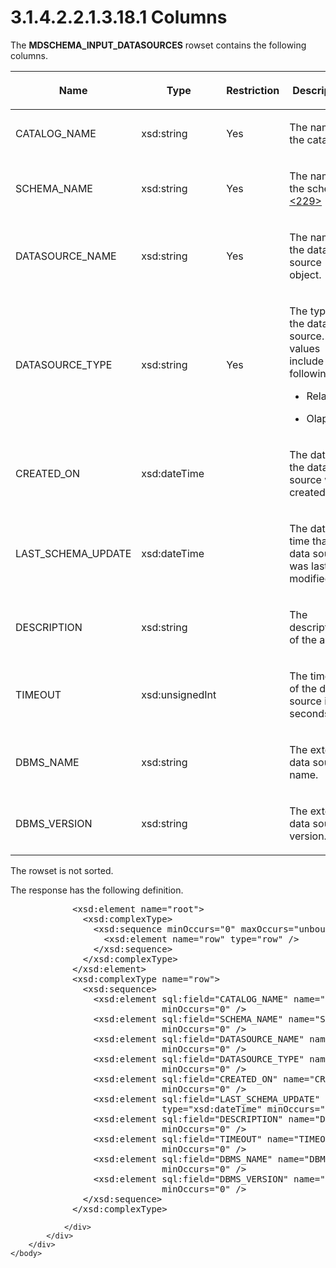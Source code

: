 <html dir="LTR" xmlns:mshelp="http://msdn.microsoft.com/mshelp" xmlns:ddue="http://ddue.schemas.microsoft.com/authoring/2003/5" xmlns:xlink="http://www.w3.org/1999/xlink" xmlns:tool="http://www.microsoft.com/tooltip">
    <head>
        <meta http-equiv="Content-Type" content="text/html; CHARSET=utf-8"></meta>
        <meta name="save" content="history"></meta>
        <title>3.1.4.2.2.1.3.18.1 Columns</title>
        <xml>
            <mshelp:toctitle title="3.1.4.2.2.1.3.18.1 Columns"></mshelp:toctitle>
            <mshelp:rltitle title="[MS-SSAS]: Columns"></mshelp:rltitle>
            <mshelp:keyword index="A" term="cb652c43-371f-40fe-9d1f-a22fb072f024"></mshelp:keyword>
            <mshelp:attr name="DCSext.ContentType" value="open specification"></mshelp:attr>
            <mshelp:attr name="AssetID" value="cb652c43-371f-40fe-9d1f-a22fb072f024"></mshelp:attr>
            <mshelp:attr name="TopicType" value="kbRef"></mshelp:attr>
            <mshelp:attr name="DCSext.Title" value="[MS-SSAS]: Columns" />
        </xml>
    </head>
    <body>
        <div id="header">
            <h1 class="heading">3.1.4.2.2.1.3.18.1 Columns</h1>
        </div>
        <div id="mainSection">
            <div id="mainBody">
                <div id="allHistory" class="saveHistory"></div>
                <div id="sectionSection0" class="section" name="collapseableSection">
                    

<p>The <b>MDSCHEMA_INPUT_DATASOURCES</b> rowset contains the
following columns.</p>

<table>
 <thead>
  <tr>
   <th>
   <p>Name</p>
   </th>
   <th>
   <p>Type</p>
   </th>
   <th>
   <p>Restriction</p>
   </th>
   <th>
   <p>Description</p>
   </th>
  </tr>
 </thead>
 <tr>
  <td>
  <p>CATALOG_NAME</p>
  </td>
  <td>
  <p>xsd:string</p>
  </td>
  <td>
  <p>Yes</p>
  </td>
  <td>
  <p>The name of the catalog.</p>
  </td>
 </tr>
 <tr>
  <td>
  <p>SCHEMA_NAME</p>
  </td>
  <td>
  <p>xsd:string</p>
  </td>
  <td>
  <p>Yes</p>
  </td>
  <td>
  <p>The name of the schema.<a id="Appendix_A_Target_229"></a><a href="b9ac4859-2662-44ca-b131-9addd8b953dc.md#Appendix_A_229" aria-label="Product behavior note 229">&lt;229&gt;</a></p>
  </td>
 </tr>
 <tr>
  <td>
  <p>DATASOURCE_NAME</p>
  </td>
  <td>
  <p>xsd:string</p>
  </td>
  <td>
  <p>Yes</p>
  </td>
  <td>
  <p>The name of the data source object.</p>
  </td>
 </tr>
 <tr>
  <td>
  <p>DATASOURCE_TYPE</p>
  </td>
  <td>
  <p>xsd:string</p>
  </td>
  <td>
  <p>Yes</p>
  </td>
  <td>
  <p>The type of the data source. Valid values include the
  following:</p>
  <ul><li><p><span><span>  
  </span></span><span>Relational</span></p>
  </li><li><p><span><span>  
  </span></span><span>Olap</span></p>
  </li></ul></td>
 </tr>
 <tr>
  <td>
  <p>CREATED_ON</p>
  </td>
  <td>
  <p>xsd:dateTime</p>
  </td>
  <td>
  <p> </p>
  </td>
  <td>
  <p>The date that the data source was created.</p>
  </td>
 </tr>
 <tr>
  <td>
  <p>LAST_SCHEMA_UPDATE</p>
  </td>
  <td>
  <p>xsd:dateTime</p>
  </td>
  <td>
  <p> </p>
  </td>
  <td>
  <p>The date and time that the data source was last
  modified.</p>
  </td>
 </tr>
 <tr>
  <td>
  <p>DESCRIPTION</p>
  </td>
  <td>
  <p>xsd:string</p>
  </td>
  <td>
  <p> </p>
  </td>
  <td>
  <p>The description of the action.</p>
  </td>
 </tr>
 <tr>
  <td>
  <p>TIMEOUT</p>
  </td>
  <td>
  <p>xsd:unsignedInt</p>
  </td>
  <td>
  <p> </p>
  </td>
  <td>
  <p>The timeout of the data source in seconds.</p>
  </td>
 </tr>
 <tr>
  <td>
  <p>DBMS_NAME</p>
  </td>
  <td>
  <p>xsd:string</p>
  </td>
  <td>
  <p> </p>
  </td>
  <td>
  <p>The external data source name.</p>
  </td>
 </tr>
 <tr>
  <td>
  <p>DBMS_VERSION</p>
  </td>
  <td>
  <p>xsd:string</p>
  </td>
  <td>
  <p> </p>
  </td>
  <td>
  <p>The external data source version.</p>
  </td>
 </tr>
</table>

<p>The rowset is not sorted.</p>

<p>The response has the following definition.</p>

<dl>
<dd>
<div><pre>       &lt;xsd:element name=&quot;root&quot;&gt;
         &lt;xsd:complexType&gt;
           &lt;xsd:sequence minOccurs=&quot;0&quot; maxOccurs=&quot;unbounded&quot;&gt;
             &lt;xsd:element name=&quot;row&quot; type=&quot;row&quot; /&gt;
           &lt;/xsd:sequence&gt;
         &lt;/xsd:complexType&gt;
       &lt;/xsd:element&gt;
       &lt;xsd:complexType name=&quot;row&quot;&gt;
         &lt;xsd:sequence&gt;
           &lt;xsd:element sql:field=&quot;CATALOG_NAME&quot; name=&quot;CATALOG_NAME&quot; type=&quot;xsd:string&quot; 
                        minOccurs=&quot;0&quot; /&gt;
           &lt;xsd:element sql:field=&quot;SCHEMA_NAME&quot; name=&quot;SCHEMA_NAME&quot; type=&quot;xsd:string&quot; 
                        minOccurs=&quot;0&quot; /&gt;
           &lt;xsd:element sql:field=&quot;DATASOURCE_NAME&quot; name=&quot;DATASOURCE_NAME&quot; type=&quot;xsd:string&quot; 
                        minOccurs=&quot;0&quot; /&gt;
           &lt;xsd:element sql:field=&quot;DATASOURCE_TYPE&quot; name=&quot;DATASOURCE_TYPE&quot; type=&quot;xsd:string&quot; 
                        minOccurs=&quot;0&quot; /&gt;
           &lt;xsd:element sql:field=&quot;CREATED_ON&quot; name=&quot;CREATED_ON&quot; type=&quot;xsd:dateTime&quot; 
                        minOccurs=&quot;0&quot; /&gt;
           &lt;xsd:element sql:field=&quot;LAST_SCHEMA_UPDATE&quot; name=&quot;LAST_SCHEMA_UPDATE&quot; 
                        type=&quot;xsd:dateTime&quot; minOccurs=&quot;0&quot; /&gt;
           &lt;xsd:element sql:field=&quot;DESCRIPTION&quot; name=&quot;DESCRIPTION&quot; type=&quot;xsd:string&quot; 
                        minOccurs=&quot;0&quot; /&gt;
           &lt;xsd:element sql:field=&quot;TIMEOUT&quot; name=&quot;TIMEOUT&quot; type=&quot;xsd:unsignedInt&quot; 
                        minOccurs=&quot;0&quot; /&gt;
           &lt;xsd:element sql:field=&quot;DBMS_NAME&quot; name=&quot;DBMS_NAME&quot; type=&quot;xsd:string&quot; 
                        minOccurs=&quot;0&quot; /&gt;
           &lt;xsd:element sql:field=&quot;DBMS_VERSION&quot; name=&quot;DBMS_VERSION&quot; type=&quot;xsd:string&quot; 
                        minOccurs=&quot;0&quot; /&gt;
         &lt;/xsd:sequence&gt;
       &lt;/xsd:complexType&gt;
</pre></div>
</dd></dl>


                </div>
            </div>
        </div>
    </body>
</html>